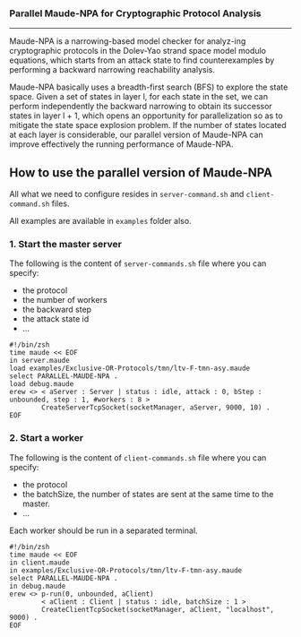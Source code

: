 ### Parallel Maude-NPA for Cryptographic Protocol Analysis
---

Maude-NPA is a narrowing-based model checker for analyz-ing cryptographic protocols
in the Dolev-Yao strand space model modulo equations, which starts from an attack state
to find counterexamples by performing a backward narrowing reachability analysis.

Maude-NPA basically uses a breadth-first search (BFS) to explore the state space.
Given a set of states in layer l, for each state in the set, we can perform independently
the backward narrowing to obtain its successor states in layer l + 1, which opens an opportunity
for parallelization so as to mitigate the state space explosion problem. If the number of states
located at each layer is considerable, our parallel version of Maude-NPA can improve effectively
the running performance of Maude-NPA.

## How to use the parallel version of Maude-NPA

All what we need to configure resides in `server-command.sh` and `client-command.sh` files.

All examples are available in `examples` folder also.

### 1. Start the master server

The following is the content of `server-commands.sh` file where you can specify:
<ul>
<li>the protocol</li>
<li>the number of workers</li>
<li>the backward step</li>
<li>the attack state id</li>
<li>...</li>
</ul>

```
#!/bin/zsh
time maude << EOF
in server.maude
load examples/Exclusive-OR-Protocols/tmn/ltv-F-tmn-asy.maude
select PARALLEL-MAUDE-NPA .
load debug.maude
erew <> < aServer : Server | status : idle, attack : 0, bStep : unbounded, step : 1, #workers : 8 >
        CreateServerTcpSocket(socketManager, aServer, 9000, 10) .
EOF
```

### 2. Start a worker

The following is the content of `client-commands.sh` file where you can specify:
<ul>
<li>the protocol</li>
<li>the batchSize, the number of states are sent at the same time to the master.</li>
<li>...</li>
</ul>

Each worker should be run in a separated terminal.

```
#!/bin/zsh
time maude << EOF
in client.maude
in examples/Exclusive-OR-Protocols/tmn/ltv-F-tmn-asy.maude
select PARALLEL-MAUDE-NPA .
in debug.maude
erew <> p-run(0, unbounded, aClient)
        < aClient : Client | status : idle, batchSize : 1 >
        CreateClientTcpSocket(socketManager, aClient, "localhost", 9000) .
EOF
```